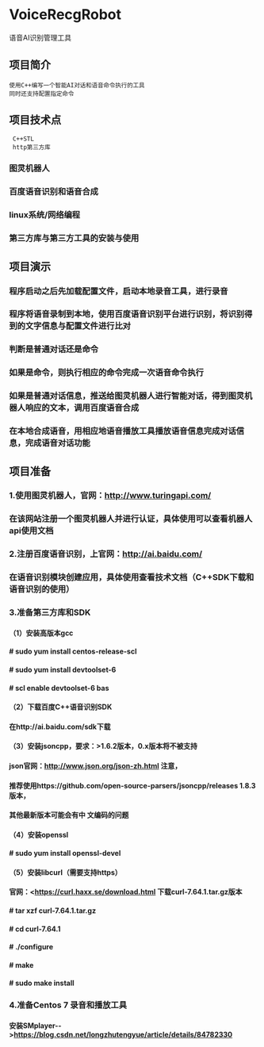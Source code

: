 # VoiceRecgRobot
语音AI识别管理工具

## 项目简介
    使用C++编写一个智能AI对话和语音命令执行的工具
    同时还支持配置指定命令

## 项目技术点
     C++STL
     http第三方库
 ### 图灵机器人
 ### 百度语音识别和语音合成
 ### linux系统/网络编程
 ### 第三方库与第三方工具的安装与使用

## 项目演示
### 程序启动之后先加载配置文件，启动本地录音工具，进行录音
### 程序将语音录制到本地，使用百度语音识别平台进行识别，将识别得到的文字信息与配置文件进行比对
### 判断是普通对话还是命令
### 如果是命令，则执行相应的命令完成一次语音命令执行
### 如果是普通对话信息，推送给图灵机器人进行智能对话，得到图灵机器人响应的文本，调用百度语音合成
### 在本地合成语音，用相应地语音播放工具播放语音信息完成对话信息，完成语音对话功能
    
## 项目准备
### 1.使用图灵机器人，官网：http://www.turingapi.com/
###   在该网站注册一个图灵机器人并进行认证，具体使用可以查看机器人api使用文档
### 2.注册百度语音识别，上官网：http://ai.baidu.com/
###   在语音识别模块创建应用，具体使用查看技术文档（C++SDK下载和语音识别的使用）
### 3.准备第三方库和SDK
####  （1）安装高版本gcc
####      # sudo yum install centos-release-scl 
####      # sudo yum install devtoolset-6 
####      # scl enable devtoolset-6 bas
####  （2）下载百度C++语音识别SDK
####       在http://ai.baidu.com/sdk下载
####  （3）安装jsoncpp，要求：>1.6.2版本，0.x版本将不被支持 
####       json官网：http://www.json.org/json-zh.html 注意，
####       推荐使用https://github.com/open-source-parsers/jsoncpp/releases 1.8.3版本，
####       其他最新版本可能会有中 文编码的问题
####  （4）安装openssl 
####       # sudo yum install openssl-devel
####  （5）安装libcurl（需要支持https）
####       官网：<https://curl.haxx.se/download.html 下载curl-7.64.1.tar.gz版本
####       # tar xzf curl-7.64.1.tar.gz 
####       # cd curl-7.64.1 
####       # ./configure 
####       # make 
####       # sudo make install
### 4.准备Centos 7 录音和播放工具
####   安装SMplayer-->https://blog.csdn.net/longzhutengyue/article/details/84782330

